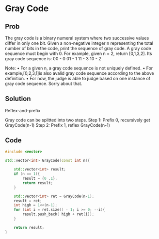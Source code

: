 # Gray Code

## Prob 

The gray code is a binary numeral system where two successive values differ in only one bit.
Given a non-negative integer n representing the total number of bits in the code, print the sequence of gray code. A gray code sequence must begin with 0.
For example, given n = 2, return [0,1,3,2]. Its gray code sequence is:
  00 - 0
  01 - 1
  11 - 3
  10 - 2

Note:
• For a given n, a gray code sequence is not uniquely defined.
• For example,[0,2,3,1]is also avalid gray code sequence according to the above definition.
• For now, the judge is able to judge based on one instance of gray code sequence. Sorry about that.

## Solution

Reflex-and-prefix

Gray code can be splitted into two steps. 
Step 1: Prefix 0, recursively get GrayCode(n-1)
Step 2: Prefix 1, reflex GrayCode(n-1)

## Code

```cpp
#include <vector>

std::vector<int> GrayCode(const int n){
	
	std::vector<int> result;
	if (n == 1){
		result = {0 ,1};
		return result;
	}

	std::vector<int> ret = GrayCode(n-1);
	result = ret;
	int high = 1<<(n-1);
	for (int i = ret.size() - 1; i >= 0; --i){
		result.push_back( high + ret[i]);
	}

	return result;
}

```

